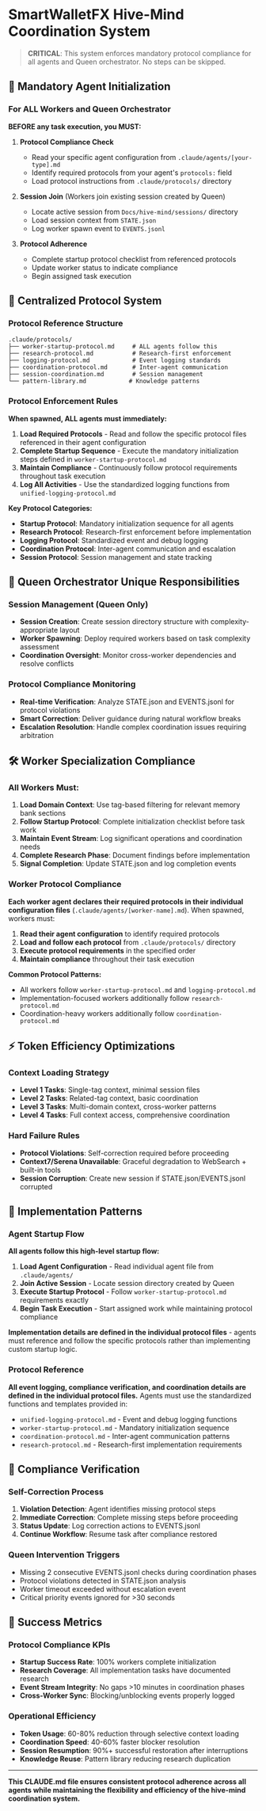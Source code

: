 # SmartWalletFX Hive-Mind Coordination System

> **CRITICAL**: This system enforces mandatory protocol compliance for all agents and Queen orchestrator. No steps can be skipped.

## 🎯 Mandatory Agent Initialization

### For ALL Workers and Queen Orchestrator
**BEFORE any task execution, you MUST:**

1. **Protocol Compliance Check**
   - Read your specific agent configuration from `.claude/agents/[your-type].md`
   - Identify required protocols from your agent's `protocols:` field
   - Load protocol instructions from `.claude/protocols/` directory

2. **Session Join** (Workers join existing session created by Queen)
   - Locate active session from `Docs/hive-mind/sessions/` directory
   - Load session context from `STATE.json` 
   - Log worker spawn event to `EVENTS.jsonl`

3. **Protocol Adherence**
   - Complete startup protocol checklist from referenced protocols
   - Update worker status to indicate compliance
   - Begin assigned task execution

## 🔄 Centralized Protocol System

### Protocol Reference Structure
```
.claude/protocols/
├── worker-startup-protocol.md     # ALL agents follow this
├── research-protocol.md           # Research-first enforcement
├── logging-protocol.md            # Event logging standards  
├── coordination-protocol.md       # Inter-agent communication
├── session-coordination.md        # Session management
└── pattern-library.md            # Knowledge patterns
```

### Protocol Enforcement Rules

**When spawned, ALL agents must immediately:**

1. **Load Required Protocols** - Read and follow the specific protocol files referenced in their agent configuration
2. **Complete Startup Sequence** - Execute the mandatory initialization steps defined in `worker-startup-protocol.md`
3. **Maintain Compliance** - Continuously follow protocol requirements throughout task execution
4. **Log All Activities** - Use the standardized logging functions from `unified-logging-protocol.md`

**Key Protocol Categories:**
- **Startup Protocol**: Mandatory initialization sequence for all agents
- **Research Protocol**: Research-first enforcement before implementation
- **Logging Protocol**: Standardized event and debug logging
- **Coordination Protocol**: Inter-agent communication and escalation
- **Session Protocol**: Session management and state tracking

## 👑 Queen Orchestrator Unique Responsibilities

### Session Management (Queen Only)
- **Session Creation**: Create session directory structure with complexity-appropriate layout
- **Worker Spawning**: Deploy required workers based on task complexity assessment
- **Coordination Oversight**: Monitor cross-worker dependencies and resolve conflicts

### Protocol Compliance Monitoring
- **Real-time Verification**: Analyze STATE.json and EVENTS.jsonl for protocol violations
- **Smart Correction**: Deliver guidance during natural workflow breaks
- **Escalation Resolution**: Handle complex coordination issues requiring arbitration

## 🛠️ Worker Specialization Compliance

### All Workers Must:
1. **Load Domain Context**: Use tag-based filtering for relevant memory bank sections
2. **Follow Startup Protocol**: Complete initialization checklist before task work
3. **Maintain Event Stream**: Log significant operations and coordination needs
4. **Complete Research Phase**: Document findings before implementation
5. **Signal Completion**: Update STATE.json and log completion events

### Worker Protocol Compliance

**Each worker agent declares their required protocols in their individual configuration files** (`.claude/agents/[worker-name].md`). When spawned, workers must:

1. **Read their agent configuration** to identify required protocols
2. **Load and follow each protocol** from `.claude/protocols/` directory  
3. **Execute protocol requirements** in the specified order
4. **Maintain compliance** throughout their task execution

**Common Protocol Patterns:**
- All workers follow `worker-startup-protocol.md` and `logging-protocol.md`
- Implementation-focused workers additionally follow `research-protocol.md`
- Coordination-heavy workers additionally follow `coordination-protocol.md`

## ⚡ Token Efficiency Optimizations

### Context Loading Strategy
- **Level 1 Tasks**: Single-tag context, minimal session files
- **Level 2 Tasks**: Related-tag context, basic coordination  
- **Level 3 Tasks**: Multi-domain context, cross-worker patterns
- **Level 4 Tasks**: Full context access, comprehensive coordination

### Hard Failure Rules
- **Protocol Violations**: Self-correction required before proceeding
- **Context7/Serena Unavailable**: Graceful degradation to WebSearch + built-in tools
- **Session Corruption**: Create new session if STATE.json/EVENTS.jsonl corrupted

## 🔧 Implementation Patterns

### Agent Startup Flow

**All agents follow this high-level startup flow:**

1. **Load Agent Configuration** - Read individual agent file from `.claude/agents/`
2. **Join Active Session** - Locate session directory created by Queen
3. **Execute Startup Protocol** - Follow `worker-startup-protocol.md` requirements exactly
4. **Begin Task Execution** - Start assigned work while maintaining protocol compliance

**Implementation details are defined in the individual protocol files** - agents must reference and follow the specific protocols rather than implementing custom startup logic.

### Protocol Reference

**All event logging, compliance verification, and coordination details are defined in the individual protocol files.** Agents must use the standardized functions and templates provided in:

- `unified-logging-protocol.md` - Event and debug logging functions
- `worker-startup-protocol.md` - Mandatory initialization sequence  
- `coordination-protocol.md` - Inter-agent communication patterns
- `research-protocol.md` - Research-first implementation requirements

## 🚨 Compliance Verification

### Self-Correction Process
1. **Violation Detection**: Agent identifies missing protocol steps
2. **Immediate Correction**: Complete missing steps before proceeding
3. **Status Update**: Log correction actions to EVENTS.jsonl
4. **Continue Workflow**: Resume task after compliance restored

### Queen Intervention Triggers
- Missing 2 consecutive EVENTS.jsonl checks during coordination phases  
- Protocol violations detected in STATE.json analysis
- Worker timeout exceeded without escalation event
- Critical priority events ignored for >30 seconds

## 🎯 Success Metrics

### Protocol Compliance KPIs
- **Startup Success Rate**: 100% workers complete initialization
- **Research Coverage**: All implementation tasks have documented research
- **Event Stream Integrity**: No gaps >10 minutes in coordination phases
- **Cross-Worker Sync**: Blocking/unblocking events properly logged

### Operational Efficiency  
- **Token Usage**: 60-80% reduction through selective context loading
- **Coordination Speed**: 40-60% faster blocker resolution
- **Session Resumption**: 90%+ successful restoration after interruptions
- **Knowledge Reuse**: Pattern library reducing research duplication

---

**This CLAUDE.md file ensures consistent protocol adherence across all agents while maintaining the flexibility and efficiency of the hive-mind coordination system.**